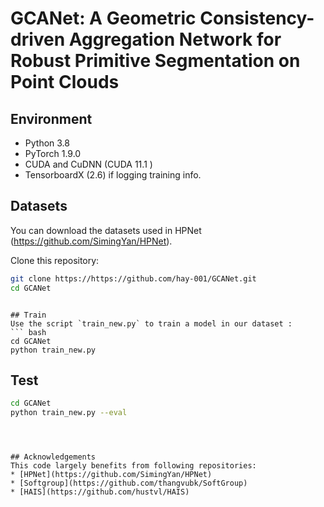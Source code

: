 # GCANet: A Geometric Consistency-driven Aggregation Network for Robust Primitive Segmentation on Point Clouds




## Environment
* Python 3.8
* PyTorch 1.9.0
* CUDA and CuDNN (CUDA 11.1 )
* TensorboardX (2.6) if logging training info. 

## Datasets
You can download the datasets used in HPNet (https://github.com/SimingYan/HPNet).



Clone this repository:
``` bash
git clone https://https://github.com/hay-001/GCANet.git
cd GCANet
```

```

## Train
Use the script `train_new.py` to train a model in our dataset :
``` bash
cd GCANet
python train_new.py
```

## Test
``` bash
cd GCANet
python train_new.py --eval
```


```



## Acknowledgements
This code largely benefits from following repositories:
* [HPNet](https://github.com/SimingYan/HPNet)
* [Softgroup](https://github.com/thangvubk/SoftGroup)
* [HAIS](https://github.com/hustvl/HAIS)
